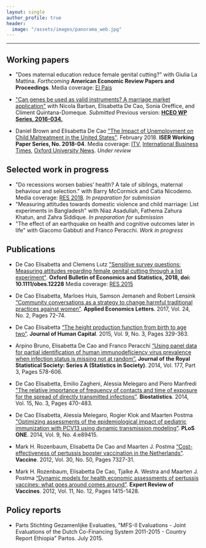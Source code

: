 ```yaml
---
layout: single
author_profile: true
header: 
  image: "/assets/images/panorama_web.jpg"
---
```


---
## Working papers
* "Does maternal education reduce female genital cutting?" with Giulia La Mattina. _Forthcoming_ **American Economic Review Papers and Proceedings**. Media coverage: [El Pais](https://elpais.com/elpais/2019/02/04/planeta_futuro/1549293888_415817.html)

* ["Can genes be used as valid instruments? A marriage market application"](https://www.dropbox.com/s/te77etgdahz1960/genes-marriage-market-final.pdf?dl=0) with Nicola Barban, Elisabetta De Cao, Sonia Oreffice, and Climent Quintana-Domeque. _Submitted_ Previous version: [**HCEO WP Series, 2016-034.**](https://hceconomics.uchicago.edu/research/working-paper/assortative-mating-genetic-assessment) 

* Daniel Brown and Elisabetta De Cao ["The Impact of Unemployment on Child Maltreatment in the United States"](https://www.iser.essex.ac.uk/research/publications/working-papers/iser/2018-04). February 2018. **ISER Working Paper Series, No. 2018-04**. Media coverage: [ITV](http://www.itv.com/news/meridian/update/2017-11-03/oxford-university-finds-unemployment-a-factor-of-child-neglect/), [International Business Times](http://www.ibtimes.co.uk/there-direct-link-between-rises-child-abuse-mass-unemployment-1645687), [Oxford University News](http://www.ox.ac.uk/news/2017-11-02-child-neglect-linked-parental-unemployment). _Under review_

## Selected work in progress
* "Do recessions worsen babies’ health? A tale of siblings, maternal behaviour and selection." with Barry McCormick and Catia Nicodemo. Media coverage: [RES 2018](http://www.res.org.uk/details/mediabrief/10921615/RECESSIONS-HARM-HEALTH-OF-NEWBORNS-Evidence-from-England.html). _In preparation for submission_
* "Measuring attitudes towards domestic violence and child marriage: List experiments in Bangladesh" with Niaz Asadullah, Fathema Zahura Khatun, and Zahra Siddique. _In preparation for submission_
* "The effect of an earthquake on health and cognitive outcomes later in life" with Giacomo Gabbuti and Franco Peracchi. _Work in progress_

## Publications
* De Cao Elisabetta and Clemens Lutz ["Sensitive survey questions: Measuring attitudes regarding female genital cutting through a list experiment"](https://onlinelibrary.wiley.com/doi/abs/10.1111/obes.12228). **Oxford Bulletin of Economics and Statistics, 2018, doi: 10.1111/obes.12228** Media coverage: [RES 2015](http://www.res.org.uk/details/mediabrief/7673411/ETHOPIAN-WOMENS-TRUE-ATTITUDES-TOWARDS-FEMALE-GENITAL-MUTILATION-New-survey-evid.html)

* De Cao Elisabetta, Marloes Huis, Samson Jemaneh and Robert Lensink [“Community conversations as a strategy to change harmful traditional practices against women”](http://www.tandfonline.com/doi/full/10.1080/13504851.2016.1161713). **Applied Economics Letters**. 2017, Vol. 24, No. 2, Pages 72-74. 

* De Cao Elisabetta [“The height production function from birth to age two”](http://www.journals.uchicago.edu/doi/abs/10.1086/682356). **Journal of Human Capital**. 2015, Vol. 9, No. 3, Pages 329-363.

* Arpino Bruno, Elisabetta De Cao and Franco Peracchi [“Using panel data for partial identification of human immunodeficiency virus prevalence when infection status is missing not at random”.](http://onlinelibrary.wiley.com/doi/10.1111/rssa.12027/abstract) **Journal of the Royal Statistical Society: Series A (Statistics in Society)**. 2014, Vol. 177, Part 3, Pages 578-606.

* De Cao Elisabetta, Emilio Zagheni, Alessia Melegaro and Piero Manfredi ["The relative importance of frequency of contacts and time of exposure for the spread of directly transmitted infections”](https://academic.oup.com/biostatistics/article-lookup/doi/10.1093/biostatistics/kxu008). **Biostatistics**. 2014, Vol. 15, No. 3, Pages 470-483.

* De Cao Elisabetta, Alessia Melegaro, Rogier Klok and Maarten Postma ["Optimizing assessments of the epidemiological impact of pediatric immunization with PCV13 using dynamic transmission modeling”](http://journals.plos.org/plosone/article?id=10.1371/journal.pone.0089415). **PLoS ONE**. 2014, Vol. 9, No. 4:e89415.

* Mark H. Rozenbaum, Elisabetta De Cao and Maarten J. Postma [“Cost-effectiveness of pertussis booster vaccination in the Netherlands”](https://linkinghub.elsevier.com/retrieve/pii/S0264-410X(12)00879-1). **Vaccine**. 2012, Vol. 30, No. 50, Pages 7327-31.

* Mark H. Rozenbaum, Elisabetta De Cao, Tjalke A. Westra and Maarten J. Postma [“Dynamic models for health economic assessments of pertussis vaccines: what goes around comes around”](http://www.tandfonline.com/doi/full/10.1586/erv.12.130). **Expert Review of Vaccines**. 2012, Vol. 11, No. 12, Pages 1415-1428. 

## Policy reports

* Parts Stichting Gezamenlijke Evaluaties, "MFS-II Evaluations - Joint Evaluations of the Dutch Co-Financing System 2011-2015 - Country Report Ethiopia" Partos. July 2015.

